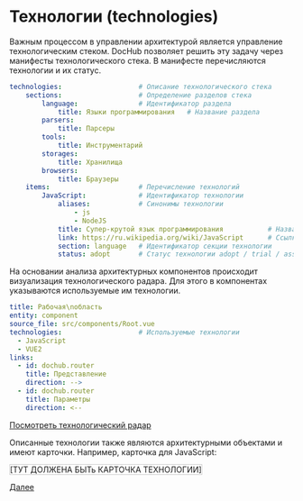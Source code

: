 # Технологии (technologies)

Важным процессом в управлении архитектурой является управление технологическим стеком. DocHub позволяет решить
эту задачу через манифесты технологического стека. В манифесте перечисляются технологии и их статус.

```yaml
technologies:                   # Описание технологического стека
    sections:                   # Определение разделов стека
        language:               # Идентификатор раздела
            title: Языки программирования   # Название раздела
        parsers:
            title: Парсеры
        tools:
            title: Инструментарий
        storages:
            title: Хранилища
        browsers:
            title: Браузеры
    items:                      # Перечисление технологий
        JavaScript:             # Идентификатор технологии
            aliases:            # Синонимы технологии
                - js
                - NodeJS
            title: Супер-крутой язык программирования           # Название технологии
            link: https://ru.wikipedia.org/wiki/JavaScript      # Ссылка на документацию
            section: language   # Идентификатор секции технологии
            status: adopt       # Статус технологии adopt / trial / assess / hold
```

На основании анализа архитектурных компонентов происходит визуализация технологического радара. Для этого в 
компонентах указываются используемые им технологии. 

```yaml
title: Рабочая\nобласть
entity: component
source_file: src/components/Root.vue
technologies:                   # Используемые технологии
  - JavaScript
  - VUE2
links:
  - id: dochub.router
    title: Представление
    direction: -->
  - id: dochub.router
    title: Параметры
    direction: <--
```

[Посмотреть технологический радар](/techradar)

Описанные технологии также являются архитектурными объектами и имеют карточки. 
Например, карточка для JavaScript:

<dochub-object type="technology" subject="JavaScript" style="border: #ccc 1px solid">
    [ТУТ ДОЛЖЕНА БЫТь КАРТОЧКА ТЕХНОЛОГИИ]
</dochub-object>


[Далее](/docs/dochub_radar)
